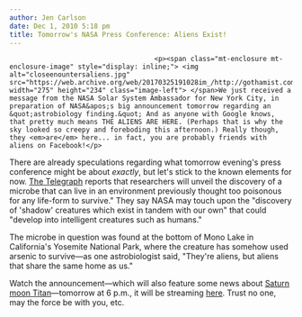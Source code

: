 ```yaml
---
author: Jen Carlson
date: Dec 1, 2010 5:18 pm
title: Tomorrow's NASA Press Conference: Aliens Exist!
---
```


	
										<p><span class="mt-enclosure mt-enclosure-image" style="display: inline;"> <img alt="closeenountersaliens.jpg" src="https://web.archive.org/web/20170325191028im_/http://gothamist.com/attachments/arts_jen/closeenountersaliens.jpg" width="275" height="234" class="image-left"> </span>We just received a message from the NASA Solar System Ambassador for New York City, in preparation of NASA&apos;s big announcement tomorrow regarding an &quot;astrobiology finding.&quot; And as anyone with Google knows, that pretty much means THE ALIENS ARE HERE. (Perhaps that is why the sky looked so creepy and foreboding this afternoon.) Really though, they <em>are</em> here... in fact, you are probably friends with aliens on Facebook!</p>

<p>There are already speculations regarding what tomorrow evening&apos;s press conference might be about <em>exactly</em>, but let&apos;s stick to the known elements for now. <a href="https://web.archive.org/web/20170325191028/http://www.telegraph.co.uk/science/space/8174040/Life-as-we-dont-know-it-discovery-could-prove-existence-of-aliens.html">The Telegraph</a> reports that researchers will unveil the discovery of a microbe that can live in an environment previously thought too poisonous for any life-form to survive.&quot; They say NASA may touch upon the &quot;discovery of &apos;shadow&apos; creatures which exist in tandem with our own&quot; that could &quot;develop into intelligent creatures such as humans.&quot;</p>

<p>The microbe in question was found at the bottom of Mono Lake in California&apos;s Yosemite National Park, where the creature has somehow used arsenic to survive&#x2014;as one astrobiologist said, &quot;They&apos;re aliens, but aliens that share the same home as us.&quot;</p>

<p>Watch the announcement&#x2014;which will also feature some news about <a href="https://web.archive.org/web/20170325191028/http://www.myfoxphilly.com/dpp/news/local_news/nasa-to-make-alien-biology-statement">Saturn moon Titan</a>&#x2014;tomorrow at 6 p.m., it will be streaming <a href="https://web.archive.org/web/20170325191028/http://www.nasa.gov/ntv">here</a>. Trust no one, may the force be with you, etc.</p>					
										
									
				